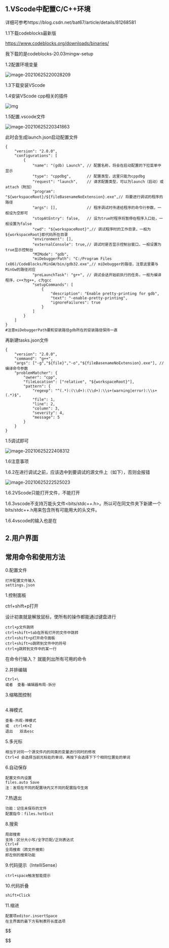 ## 1.VScode中配置C/C++环境

详细可参考https://blog.csdn.net/bat67/article/details/81268581

1.1下载codeblocks最新版

https://www.codeblocks.org/downloads/binaries/

我下载的是codeblocks-20.03mingw-setup

1.2配置环境变量

![image-20210625220028209](C:\Users\Echo\AppData\Roaming\Typora\typora-user-images\image-20210625220028209.png)

1.3下载安装VScode

1.4安装VScode cpp相关的插件

![img](https://img-blog.csdn.net/20180729110904750?watermark/2/text/aHR0cHM6Ly9ibG9nLmNzZG4ubmV0L2JhdDY3/font/5a6L5L2T/fontsize/400/fill/I0JBQkFCMA==/dissolve/70)

1.5配置.vscode文件

![image-20210625220341863](C:\Users\Echo\AppData\Roaming\Typora\typora-user-images\image-20210625220341863.png)

此时会生成launch.json启动配置文件

```
{
    "version": "2.0.0",
    "configurations": [
        {
            "name": "(gdb) Launch",	// 配置名称，将会在启动配置的下拉菜单中显示
            "type": "cppdbg", 		// 配置类型，这里只能为cppdbg
            "request": "launch",	// 请求配置类型，可以为launch（启动）或attach（附加）
            "program": "${workspaceRoot}/${fileBasenameNoExtension}.exe",// 将要进行调试的程序的路径
            "args": [],				// 程序调试时传递给程序的命令行参数，一般设为空即可
            "stopAtEntry": false, 	// 设为true时程序将暂停在程序入口处，一般设置为false
            "cwd": "${workspaceRoot}",// 调试程序时的工作目录，一般为${workspaceRoot}即代码所在目录
            "environment": [],
            "externalConsole": true,// 调试时是否显示控制台窗口，一般设置为true显示控制台
            "MIMode": "gdb",
            "miDebuggerPath": "C:/Program Files (x86)/CodeBlocks/MinGW/bin/gdb32.exe",// miDebugger的路径，注意这里要与MinGw的路径对应
            "preLaunchTask": "g++",	// 调试会话开始前执行的任务，一般为编译程序，c++为g++, c为gcc
            "setupCommands": [
                {
                    "description": "Enable pretty-printing for gdb",
                    "text": "-enable-pretty-printing",
                    "ignoreFailures": true
                }
            ]
        }
    ]
}
#注意miDebuggerPath要和安装路径gdb所在的安装路径保持一直
```

再新建tasks.json文件

```
{
    "version": "2.0.0",
    "command": "g++",
    "args": ["-g","${file}","-o","${fileBasenameNoExtension}.exe"], // 编译命令参数
    "problemMatcher": {
        "owner": "cpp",
        "fileLocation": ["relative", "${workspaceRoot}"],
        "pattern": {
            "regexp": "^(.*):(\\d+):(\\d+):\\s+(warning|error):\\s+(.*)$",
            "file": 1,
            "line": 2,
            "column": 3,
            "severity": 4,
            "message": 5
        }
    }
}

```

1.5调试即可

![image-20210625222408312](C:\Users\Echo\AppData\Roaming\Typora\typora-user-images\image-20210625222408312.png)

1.6注意事项

1.6.2在进行调试之前，应该选中到要调试的源文件上（如下），否则会报错

![image-20210625222525023](C:\Users\Echo\AppData\Roaming\Typora\typora-user-images\image-20210625222525023.png)

1.6.2VScode只能打开文件，不能打开

1.6.3vscode不支持万能头文件<bits/stdc++.h>。所以可在同文件夹下新建一个bits/stdc++.h用来包含所有可能用大的头文件。

1.6.4vscode的输入也是在

## 2.用户界面

## 常用命令和使用方法

0.配置文件

```
打开配置文件输入
settings.json
```

1.控制面板

ctrl+shift+p打开

设计初衷就是解放鼠标，使所有的操作都能通过键盘进行

```
ctrl+p文件跳转
ctrl+shift+tab在所有打开的文件中跳转
ctrl+shift+p打开命令面板
ctrl+shift+o跳转到文件中的符号
ctrl+g跳转到文件中的某一行
```

在命令行输入？   就能列出所有可用的命令

2.并排编辑

```
Ctrl+\
或者  查看-编辑器布局-拆分
```

3.缩略图控制

```

```

4.禅模式

```
查看-外观-禅模式
或  ctrl+K+Z 
退出   双击esc
```

5.多光标

```
相当于对同一个源文件内的同类的变量进行同时的修改
Ctrl+d 会选择当前光标处的单词，再按下会选择下下个相同位置处的单词
```

6.自动保存

```
配置文件内设置
files.auto Save
注：发现在不同的配置块内又不同的配置指令生效
```

7.热退出

```
功能：记住未保存的文件
配置指令：files.hotExit
```

8.搜索

```
局部搜索
支持：区分大小写/全字匹配/正则表达式
Ctrl+F
全局搜索（跨文件搜索）
即左侧的搜索功能
```

9.代码提示（IntelliSense）

```
ctrl+space触发智能提示
```

10.代码折叠

```
shift+Click
```

11.缩进

```
配置项editor.insertSpace
在主界面的最下方有制表符长度选项
```


$$

$$
